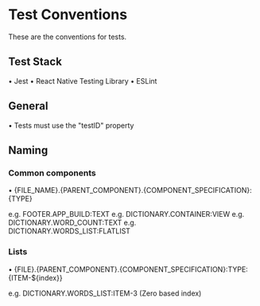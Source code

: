 # Test Conventions

These are the conventions for tests.

## Test Stack

• Jest 
• React Native Testing Library 
• ESLint

## General

• Tests must use the "testID" property

## Naming

### Common components

• {FILE_NAME}.{PARENT_COMPONENT}.{COMPONENT_SPECIFICATION}:{TYPE}

e.g. FOOTER.APP_BUILD:TEXT 
e.g. DICTIONARY.CONTAINER:VIEW 
e.g. DICTIONARY.WORD_COUNT:TEXT 
e.g. DICTIONARY.WORDS_LIST:FLATLIST

### Lists

• {FILE}.{PARENT_COMPONENT}.{COMPONENT_SPECIFICATION}:TYPE:{ITEM-${index}}

e.g. DICTIONARY.WORDS_LIST:ITEM-3 (Zero based index)

